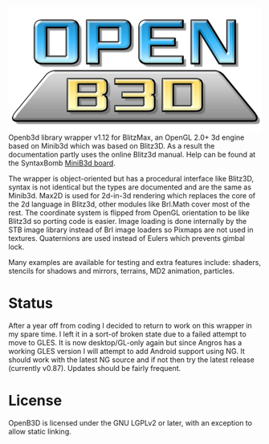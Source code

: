 
<img src="examples/media/openb3d_logo_512.png" align="left" />

Openb3d library wrapper v1.12 for BlitzMax, an OpenGL 2.0+ 3d engine based on Minib3d which was based on Blitz3D. As a result the documentation partly uses the online Blitz3d manual. Help can be found at the SyntaxBomb <a href="http://www.syntaxbomb.com/index.php/board,20.0.html">MiniB3d board</a>.

The wrapper is object-oriented but has a procedural interface like Blitz3D, syntax is not identical but the types are documented and are the same as Minib3d. Max2D is used for 2d-in-3d rendering which replaces the core of the 2d language in Blitz3d, other modules like Brl.Math cover most of the rest. The coordinate system is flipped from OpenGL orientation to be like Blitz3d so porting code is easier. Image loading is done internally by the STB image library instead of Brl image loaders so Pixmaps are not used in textures. Quaternions are used instead of Eulers which prevents gimbal lock.

Many examples are available for testing and extra features include: shaders, stencils for shadows and mirrors, terrains, MD2 animation, particles.

Status
======

After a year off from coding I decided to return to work on this wrapper in my spare time. I left it in a sort-of broken state due to a failed attempt to move to GLES. It is now desktop/GL-only again but since Angros has a working GLES version I will attempt to add Android support using NG. It should work with the latest NG source and if not then try the latest release (currently v0.87). Updates should be fairly frequent.

License
=======

OpenB3D is licensed under the GNU LGPLv2 or later, with an exception to allow static linking.

